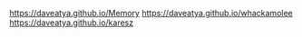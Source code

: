 https://daveatya.github.io/Memory
https://daveatya.github.io/whackamolee
https://daveatya.github.io/karesz